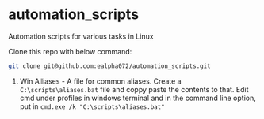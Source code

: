 # automation_scripts
Automation scripts for various tasks in Linux

Clone this repo with below command: 
```bash
git clone git@github.com:ealpha072/automation_scripts.git
```

1. Win Alliases - A file for common aliases. Create a `C:\scripts\aliases.bat` file and coppy paste the contents to that. Edit cmd under profiles in windows terminal and in the command line option, put in `cmd.exe /k "C:\scripts\aliases.bat"`
